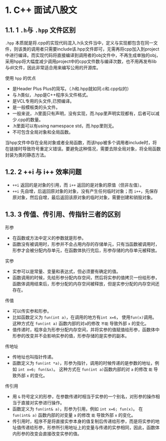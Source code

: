 <!--
 * @Author: JohnJeep
 * @Date: 2022-03-30 22:59:03
 * @LastEditTime: 2023-08-04 16:00:37
 * @LastEditors: JohnJeep
-->

# 1. C++ 面试八股文


## 1.1. 1 `.h`与 `.hpp` 文件区别
`.hpp` 本质就是将.cpp的实现代码混入.h头文件当中，定义与实现都包含在同一文件，则该类的调用者只需要include该.hpp文件即可，无需再将cpp加入到project中进行编译。而实现代码将直接编译到调用者的obj文件中，不再生成单独的obj，采用hpp将大幅度减少调用project中的cpp文件数与编译次数，也不用再发布lib与dll文件，因此非常适合用来编写公用的开源库。


使用 `hpp` 的优点
- 是Header Plus Plus的简写。（.h和.hpp就如同.c和.cpp似的）
- 与.h类似，.hpp是C++程序头文件格式。
- 是VCL专用的头文件,已预编译。
- 是一般模板类的头文件。
- 一般来说，.h里面只有声明，没有实现，而.hpp里声明实现都有，后者可以减少.cpp的数量。
- .h里面可以有using namespace std，而.hpp里则无。
- 不可包含全局对象和全局函数。

当hpp文件中存在全局对象或者全局函数，而该hpp被多个调用者include时，将在链接时导致符号重定义错误。要避免这种情况，需要去除全局对象，将全局函数封装为类的静态方法。


## 1.2. 2 ++i 与 i++ 效率问题
- `++i` 返回的是对象的引用，而 `i++` 返回的是对象的原值（但非左值）。
- `++i` 先自增，后返回原对象的对象，没有产生任何临时对象；而 `i++`，先保存原对象，然后自增，最后返回该原对象的临时对象，需要创建和销毁对象。


## 1.3. 3 传值、传引用、传指针三者的区别
形参
- 在函数或方法中定义的参数就是形参。
- 函数没有被调用时，形参并不会占用内存的存储单元，只有当函数被调用时，形参才会被分配内存单元，在函数体执行完后，形参存储的内存单元被释放。


实参
- 实参可以是常量、变量和表达式，但必须要有确定的值。  
- 函数调用的时候，先给形参分配内存空间，然后将实参的值拷贝一份给形参，函数体调用结束后，形参分配的内存空间被释放，但是实参分配的内存空间还存在。


传值
- 可以传实参和形参。
- 比如函数定义为 `fun(int a)`，在调用的地方有`int x=6`， 使用`fun(x)`调用。这种方式在 `fun(int a)` 函数内部的对`a`的修改 `不能` 导致外部 `x` 的变化。
- 值传递时，程序会为形参分配内存空间，并将实参的值赋值给形参，函数体中形参的改变并不会影响实参的值，形参存储的是实参的副本。


传地址
- 传地址也叫指针传递。
- 函数定义为 `fun(int *a)`，形参为指针，调用的时候传递的是参数的地址，例如 `int x=6; fun(&x)`。 这种方式在 `fun(int a)`函数内部的对 `a` 的修改 `能` 导致外部 `x` 的变化。


传引用
- 用 `&` 符号定义的形参，在参数传递时相当于实参的一个别名，对形参的操作相当于直接对实参进行操作。
- 函数定义为 `fun(int& a)`，形参为引用，例如 `int x=6; fun(x)`。 在 `fun(int& a)` 函数内部的对变量 `a` 的修改 `能` 导致外部 `x` 的变化。
- 传引用时，程序不是将直接实参本身的值复制后传递给形参，而是将实参的地址值传递给形参，形参所引用地址上的变量与传递的实参相同，因此，函数体内形参的改变会直接改变实参的值。

